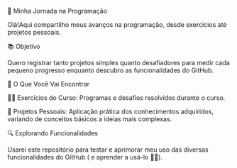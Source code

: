 🚀 Minha Jornada na Programação

Olá!Aqui compartilho meus avanços na programação, desde exercícios até projetos pessoais.

📚 Objetivo

Quero registrar tanto projetos simples quanto desafiadores para medir cada pequeno progresso enquanto descubro as funcionalidades do GitHub.

📝 O Que Você Vai Encontrar

👨‍💻 Exercícios do Curso: Programas e desafios resolvidos durante o curso. 

📂 Projetos Pessoais: Aplicação prática dos conhecimentos adquiridos, variando de conceitos básicos a ideias mais complexas.


🔍 Explorando Funcionalidades

Usarei este repositório para testar e aprimorar meu uso das diversas funcionalidades do GitHub ( e aprender a usá-lo 👩‍💻).

